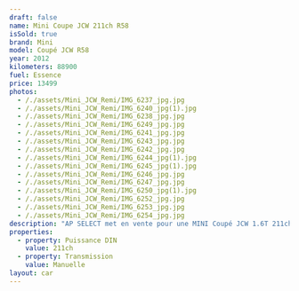 ```yaml
---
draft: false
name: Mini Coupe JCW 211ch R58
isSold: true
brand: Mini
model: Coupé JCW R58
year: 2012
kilometers: 88900
fuel: Essence
price: 13499
photos:
  - /./assets/Mini_JCW_Remi/IMG_6237_jpg.jpg
  - /./assets/Mini_JCW_Remi/IMG_6240_jpg(1).jpg
  - /./assets/Mini_JCW_Remi/IMG_6238_jpg.jpg
  - /./assets/Mini_JCW_Remi/IMG_6249_jpg.jpg
  - /./assets/Mini_JCW_Remi/IMG_6241_jpg.jpg
  - /./assets/Mini_JCW_Remi/IMG_6243_jpg.jpg
  - /./assets/Mini_JCW_Remi/IMG_6242_jpg.jpg
  - /./assets/Mini_JCW_Remi/IMG_6244_jpg(1).jpg
  - /./assets/Mini_JCW_Remi/IMG_6245_jpg(1).jpg
  - /./assets/Mini_JCW_Remi/IMG_6246_jpg.jpg
  - /./assets/Mini_JCW_Remi/IMG_6247_jpg.jpg
  - /./assets/Mini_JCW_Remi/IMG_6250_jpg(1).jpg
  - /./assets/Mini_JCW_Remi/IMG_6252_jpg.jpg
  - /./assets/Mini_JCW_Remi/IMG_6253_jpg.jpg
  - /./assets/Mini_JCW_Remi/IMG_6254_jpg.jpg
description: "AP SELECT met en vente pour une MINI Coupé JCW 1.6T 211ch R58 boîte mécanique.\n\nModèle du 07/2012 avec 88990km.\n\nCouleur noir unie, intérieur cuir noir et rouge.\n\nVéhicule origine France \U0001F1EB\U0001F1F7\n\nVendu avec une garantie 6 mois.\n\nLe véhicule est en parfait état avec carnet complet et historique suivi.\n\nService huile avec embrayage effectué pour la vente.\nPneus et freins en parfait état.\n\nÉquipements et options :\n- Boîte 6 mécanique\n- Kit carrosserie JCW\n- Échappement sport JCW\n- Freinage JCW étriers rouge\n- Jantes JCW 17\" noire\n- Sièges Cuir avec surpiques rouge\n- Habillage intérieur JCW rouge\n- Volant multifonctions\n- Projecteurs de jour à LED\n- Mini Navigation GPS 3D\n- Régulateur de vitesse\n- Aide au stationnement AR\n- Affichage multifonctions plus\n- Climatisation bi zone\n- Éclairage et essuie-glaces automatique\n- Rétroviseurs électriques et chauffants\n- Rétroviseurs int / ext Electrochrome\n- Éclairage d’ambiance\n- Bluetooth\n\nDisponible et visible sur RDV pour acheteur sérieux.\n\nPossibilité d'une garantie 3, 6 ou 12 mois en supplément.\n\nRéalisation des démarches d'immatriculation.\n\nAP SELECT vous propose des solutions de courtage et de conciergerie sur mesure pour profiter librement de votre passion et de votre patrimoine.\n\nPrenez le volant, AP SELECT s'occupe du reste."
properties:
  - property: Puissance DIN
    value: 211ch
  - property: Transmission
    value: Manuelle
layout: car
---
```


